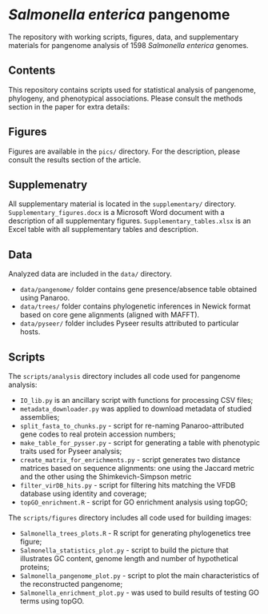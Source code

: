 # <i>Salmonella enterica</i> pangenome
The repository with working scripts, figures, data, and supplementary materials for pangenome analysis of 1598 <i>Salmonella enterica</i> genomes.

## Contents

This repository contains scripts used for statistical analysis of pangenome, phylogeny, and phenotypical associations. Please consult the methods section in the paper for extra details:

<Link Paper>

## Figures
Figures are available in the `pics/` directory. For the description, please consult the results section of the article.

## Supplemenatry
All supplementary material is located in the `supplementary/` directory.
`Supplementary_figures.docx` is a Microsoft Word document with a description of all supplementary figures.
`Supplementary_tables.xlsx` is an Excel table with all supplementary tables and description.

## Data
Analyzed data are included in the `data/` directory.

* `data/pangenome/` folder contains gene presence/absence table obtained using Panaroo.
* `data/trees/` folder contains phylogenetic inferences in Newick format based on core gene alignments (aligned with MAFFT).
* `data/pyseer/` folder includes Pyseer results attributed to particular hosts.

## Scripts
The `scripts/analysis` directory includes all code used for pangenome analysis:
* `IO_lib.py` is an ancillary script with functions for processing CSV files;
* `metadata_downloader.py` was applied to download metadata of studied assemblies;
* `split_fasta_to_chunks.py` - script for re-naming Panaroo-attributed gene codes to real protein accession numbers;
* `make_table_for_pysser.py` - script for generating a table with phenotypic traits used for Pyseer analysis;
* `create_matrix_for_enrichments.py` - script generates two distance matrices based on sequence alignments: one using the Jaccard metric and the other using the Shimkevich-Simpson metric
* `filter_virDB_hits.py` - script for filtering hits matching the VFDB database using identity and coverage;
* `topGO_enrichment.R` - script for GO enrichment analysis using topGO;

The `scripts/figures` directory includes all code used for building images:
* `Salmonella_trees_plots.R` - R script for generating phylogenetics tree figure;
* `Salmonella_statistics_plot.py` - script to build the picture that illustrates GC content, genome length and number of hypothetical proteins;
* `Salmonella_pangenome_plot.py` - script to plot the main characteristics of the reconstructed pangenome;
* `Salmonella_enrichment_plot.py` - was used to build results of testing GO terms using topGO.

